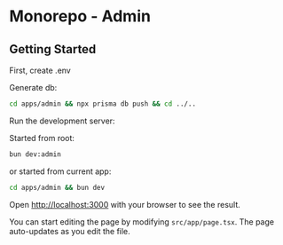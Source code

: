# Monorepo - Admin

## Getting Started

First, create .env

Generate db:

```bash
cd apps/admin && npx prisma db push && cd ../..
```

Run the development server:

Started from root:

```bash
bun dev:admin
```

or started from current app:

```bash
cd apps/admin && bun dev
```

Open [http://localhost:3000](http://localhost:3000) with your browser to see the result.

You can start editing the page by modifying `src/app/page.tsx`. The page auto-updates as you edit the file.
